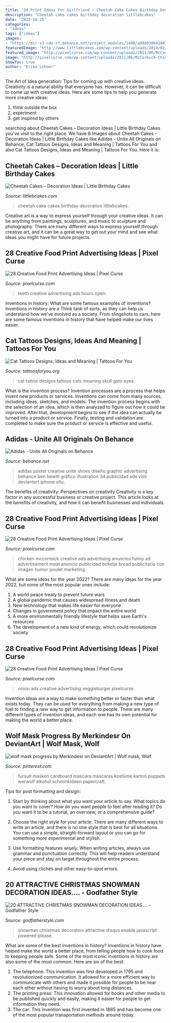 ```yaml
---
title: "3d Print Ideas For Girlfriend ~ Cheetah Cake Cakes Birthday Decoration Littlebcakes"
description: "Cheetah cake cakes birthday decoration littlebcakes"
date: "2022-10-25"
categories:
- "ideas"
tags: ["ideas"]
images:
- "https://mir-s3-cdn-cf.behance.net/project_modules/1400/a99e938041887.560b647dda534.jpg"
featuredImage: "http://www.littlebcakes.com/wp-content/uploads/2014/02/Cheetah-Cake.jpg"
featured_image: "http://pixelcurse.com/wp-content/uploads/2011/06/McCormick-Chicken-4.jpg"
image: "http://pixelcurse.com/wp-content/uploads/2011/06/McCormick-Chicken-4.jpg"
ShowToc: true
author: "Erika Lehner"
---
```



The Art of Idea generation: Tips for coming up with creative ideas.
Creativity is a natural ability that everyone has. However, it can be difficult to come up with creative ideas. Here are some tips to help you generate more creative ideas: 
1. think outside the box 
2. experiment 
3. get inspired by others 

	

		
searching about Cheetah Cakes – Decoration Ideas | Little Birthday Cakes you've visit to the right place. We have 8 Images about Cheetah Cakes – Decoration Ideas | Little Birthday Cakes like Adidas - Unite All Originals on Behance, Cat Tattoos Designs, Ideas and Meaning | Tattoos For You and also Cat Tattoos Designs, Ideas and Meaning | Tattoos For You. Here it is:
		
    
## Cheetah Cakes – Decoration Ideas | Little Birthday Cakes

<img loading=lazy src="http://www.littlebcakes.com/wp-content/uploads/2014/02/Cheetah-Cake.jpg" onerror="this.onerror=null;this.src='https://tse4.mm.bing.net/th?id=OIP.5DkrL3y17bu9aMrsV_bzEwHaKS&amp;pid=15.1';" alt="Cheetah Cakes – Decoration Ideas | Little Birthday Cakes">

_Source: littlebcakes.com_

>cheetah cake cakes birthday decoration littlebcakes. 

	

Creative art is a way to express yourself through your creative ideas. It can be anything from paintings, sculptures, and music to sculpture and photography. There are many different ways to express yourself through creative art, and it can be a great way to get out your mind and see what ideas you might have for future projects.

    
## 28 Creative Food Print Advertising Ideas | Pixel Curse

<img loading=lazy src="https://pixelcurse.com/wp-content/uploads/2011/06/teeth_23.jpg" onerror="this.onerror=null;this.src='https://tse1.mm.bing.net/th?id=OIP.8Yt8FvI2hra4rbIGr7x4pgHaKg&amp;pid=15.1';" alt="28 Creative Food Print Advertising Ideas | Pixel Curse">

_Source: pixelcurse.com_

>teeth creative advertising ads hours open. 

	

Inventions in history: What are some famous examples of inventions?
Inventions in history are a Think tank of sorts, as they can help us understand how we've evolved as a society. From slingshots to cars, here are some famous inventions in history that have helped make our lives easier.

    
## Cat Tattoos Designs, Ideas And Meaning | Tattoos For You

<img loading=lazy src="http://www.tattoosforyou.org/wp-content/uploads/2013/10/Cat-Tattoo-Design.jpg" onerror="this.onerror=null;this.src='https://tse2.mm.bing.net/th?id=OIP.fO1yxf474tucdVyI7snMuQHaKH&amp;pid=15.1';" alt="Cat Tattoos Designs, Ideas and Meaning | Tattoos For You">

_Source: tattoosforyou.org_

>cat tattoo designs tattoos cats meaning skull gato eyes. 

	

What is the invention process?
Invention processes are a process that helps invent new products or services. Inventions can come from many sources, including ideas, sketches, and models. The invention process begins with the selection of an idea, which is then analyzed to figure out how it could be improved. After that, development begins to see if the idea can actually be turned into a product or service. Finally, testing and validation are completed to make sure the product or service is effective and useful.

    
## Adidas - Unite All Originals On Behance

<img loading=lazy src="https://mir-s3-cdn-cf.behance.net/project_modules/1400/a99e938041887.560b647dda534.jpg" onerror="this.onerror=null;this.src='https://tse4.mm.bing.net/th?id=OIP.AwYObKv3BrQL-kwLI3M5CwHaLb&amp;pid=15.1';" alt="Adidas - Unite All Originals on Behance">

_Source: behance.net_

>adidas poster creative unite shoes diseño graphic advertising behance ben hewitt gráfico illustration 3d publicidad ads visit deviantart iphone situ. 

	

The benefits of creativity: Perspectives on creativity
Creativity is a key factor in any successful business or creative project. This article looks at the benefits of creativity, and how it can benefit businesses and individuals.

    
## 28 Creative Food Print Advertising Ideas | Pixel Curse

<img loading=lazy src="http://pixelcurse.com/wp-content/uploads/2011/06/McCormick-Chicken-4.jpg" onerror="this.onerror=null;this.src='https://tse4.mm.bing.net/th?id=OIP.MY4QifOPvcKnVmuN87CoCwHaLH&amp;pid=15.1';" alt="28 Creative Food Print Advertising Ideas | Pixel Curse">

_Source: pixelcurse.com_

>chicken mccormick creative ads advertising anuncios funny ad advertisement meat anuncio publicidad bolletje bread publicitaria con imagen humor poulet marketing. 

	

What are some ideas for the year 2022?
There are many ideas for the year 2022, but some of the most popular ones include: 
1. A world peace treaty to prevent future wars 
2. A global pandemic that causes widespread illness and death 
3. New technology that makes life easier for everyone 
4. Changes in government policy that impact the entire world 
5. A more environmentally friendly lifestyle that helps save Earth's resources 
6. The development of a new kind of energy, which could revolutionize society 

    
## 28 Creative Food Print Advertising Ideas | Pixel Curse

<img loading=lazy src="http://pixelcurse.com/wp-content/uploads/2011/06/onion_22.jpg" onerror="this.onerror=null;this.src='https://tse1.mm.bing.net/th?id=OIP.n3rWn7usu-_oZYcCSRFZHAAAAA&amp;pid=15.1';" alt="28 Creative Food Print Advertising Ideas | Pixel Curse">

_Source: pixelcurse.com_

>onion ads creative advertising veggieburger pixelcurse. 

	

Invention ideas are a way to make something better or faster than what exists today. They can be used for everything from making a new type of fuel to finding a new way to get information to people. There are many different types of invention ideas, and each one has its own potential for making the world a better place.

    
## Wolf Mask Progress By Merkindesr On DeviantArt | Wolf Mask, Wolf

<img loading=lazy src="https://i.pinimg.com/736x/1c/d2/8e/1cd28ef9bfb8e87921f4fef1624b0582--wolf-mask-puppets.jpg" onerror="this.onerror=null;this.src='https://tse2.mm.bing.net/th?id=OIP.rAHbUDB52aDdA_VpYRrRMQAAAA&amp;pid=15.1';" alt="wolf mask progress by Merkindesr on DeviantArt | Wolf mask, Wolf">

_Source: pinterest.com_

>fursuit masken cardboard mascara mascaras kostüme karton puppets werwolf alkohol schminkideen papercraft. 

	

Tips for post formatting and design:
1. Start by thinking about what you want your article to say. What topics do you want to cover? How do you want people to feel after reading it? Do you want it to be a tutorial, an overview, or a comprehensive guide?
2. Choose the right style for your article. There are many different ways to write an article, and there is no one style that is best for all situations. You can use a simple, straight-forward layout or you can go for something more experimental and stylish.

3. Use formatting features wisely. When writing articles, always use grammar and punctuation correctly. This will help readers understand your piece and stay on target throughout the entire process.

4. Avoid using clichés and other easy-to-spot errors.

    
## 20 ATTRACTIVE CHRISTMAS SNOWMAN DECORATION IDEAS.... - Godfather Style

<img loading=lazy src="http://godfatherstyle.com/wp-content/uploads/2016/11/snowman.jpg" onerror="this.onerror=null;this.src='https://tse4.mm.bing.net/th?id=OIP.1cb-u8RrbZdyN3sOLHhDGAHaJ3&amp;pid=15.1';" alt="20 ATTRACTIVE CHRISTMAS SNOWMAN DECORATION IDEAS.... - Godfather Style">

_Source: godfatherstyle.com_

>snowman christmas decoration attractive disqus enable javascript powered please. 

	

What are some of the best inventions in history?
Inventions in history have helped make the world a better place, from telling people how to cook food to keeping people safe. Some of the most iconic inventions in history are also some of the most common. Here are six of the best: 
1. The telephone: This invention was first developed in 1795 and revolutionized communication. It allowed for a more efficient way to communicate with others and made it possible for people to be near each other without having to worry about long distances. 
2. The printing press: This innovation allowed for books and other media to be published quickly and easily, making it easier for people to get information they need. 
3. The car: This invention was first invented in 1885 and has become one of the most popular transportation methods around today.

